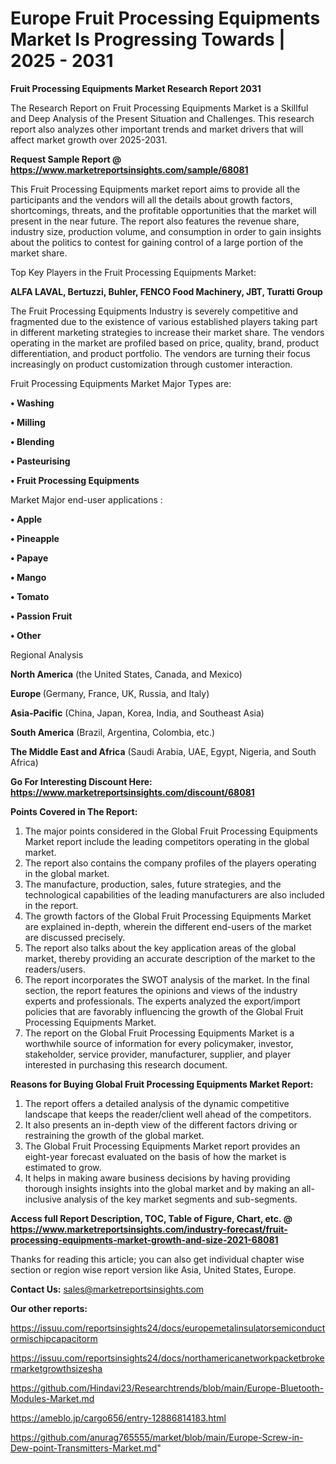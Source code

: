 # Europe Fruit Processing Equipments Market Is Progressing Towards | 2025 - 2031

<strong>Fruit Processing Equipments Market Research Report 2031</strong>

The Research Report on Fruit Processing Equipments Market is a Skillful and Deep Analysis of the Present Situation and Challenges. This research report also analyzes other important trends and market drivers that will affect market growth over 2025-2031.

<strong>Request Sample Report @ <a href=https://www.marketreportsinsights.com/sample/68081>https://www.marketreportsinsights.com/sample/68081</a></strong>

This Fruit Processing Equipments market report aims to provide all the participants and the vendors will all the details about growth factors, shortcomings, threats, and the profitable opportunities that the market will present in the near future. The report also features the revenue share, industry size, production volume, and consumption in order to gain insights about the politics to contest for gaining control of a large portion of the market share.

Top Key Players in the Fruit Processing Equipments Market:

<strong>ALFA LAVAL, Bertuzzi, Buhler, FENCO Food Machinery, JBT, Turatti Group</strong>

The Fruit Processing Equipments Industry is severely competitive and fragmented due to the existence of various established players taking part in different marketing strategies to increase their market share. The vendors operating in the market are profiled based on price, quality, brand, product differentiation, and product portfolio. The vendors are turning their focus increasingly on product customization through customer interaction.

Fruit Processing Equipments Market Major Types are:

<strong>• Washing

• Milling

• Blending

• Pasteurising

• Fruit Processing Equipments</strong>

Market Major end-user applications :

<strong>• Apple

• Pineapple

• Papaye

• Mango

• Tomato

• Passion Fruit

• Other</strong>

Regional Analysis

</u><strong><b>North America</b></strong> (the United States, Canada, and Mexico)

<strong><b>Europe </b></strong>(Germany, France, UK, Russia, and Italy)

<strong><b>Asia-Pacific</b></strong> (China, Japan, Korea, India, and Southeast Asia)

<strong><b>South America</b></strong> (Brazil, Argentina, Colombia, etc.)

<strong><b>The Middle East and Africa</b></strong> (Saudi Arabia, UAE, Egypt, Nigeria, and South Africa)

<strong>Go For Interesting Discount Here: <a href=https://www.marketreportsinsights.com/discount/68081>https://www.marketreportsinsights.com/discount/68081</a></strong>

<strong>Points Covered in The Report:</strong>
<ol>
  <li>The major points considered in the Global Fruit Processing Equipments Market report include the leading competitors operating in the global market.</li>
  <li>The report also contains the company profiles of the players operating in the global market.</li>
  <li>The manufacture, production, sales, future strategies, and the technological capabilities of the leading manufacturers are also included in the report.</li>
  <li>The growth factors of the Global Fruit Processing Equipments Market are explained in-depth, wherein the different end-users of the market are discussed precisely.</li>
  <li>The report also talks about the key application areas of the global market, thereby providing an accurate description of the market to the readers/users.</li>
  <li>The report incorporates the SWOT analysis of the market. In the final section, the report features the opinions and views of the industry experts and professionals. The experts analyzed the export/import policies that are favorably influencing the growth of the Global Fruit Processing Equipments Market.</li>
  <li>The report on the Global Fruit Processing Equipments Market is a worthwhile source of information for every policymaker, investor, stakeholder, service provider, manufacturer, supplier, and player interested in purchasing this research document.</li>
</ol>
<strong>Reasons for Buying Global Fruit Processing Equipments Market Report:</strong>

<ol>
  <li>The report offers a detailed analysis of the dynamic competitive landscape that keeps the reader/client well ahead of the competitors.</li>
  <li>It also presents an in-depth view of the different factors driving or restraining the growth of the global market.</li>
  <li>The Global Fruit Processing Equipments Market report provides an eight-year forecast evaluated on the basis of how the market is estimated to grow.</li>
  <li>It helps in making aware business decisions by having providing thorough insights insights into the global market and by making an all-inclusive analysis of the key market segments and sub-segments.</li>
</ol>
<strong>Access full Report Description, TOC, Table of Figure, Chart, etc. @ <a href=https://www.marketreportsinsights.com/industry-forecast/fruit-processing-equipments-market-growth-and-size-2021-68081>https://www.marketreportsinsights.com/industry-forecast/fruit-processing-equipments-market-growth-and-size-2021-68081</a></strong>


Thanks for reading this article; you can also get individual chapter wise section or region wise report version like Asia, United States, Europe.

<strong>Contact Us:</strong>
sales@marketreportsinsights.com

<strong>Our other reports:</strong>

<a href=https://issuu.com/reportsinsights24/docs/europemetalinsulatorsemiconductormischipcapacitorm>https://issuu.com/reportsinsights24/docs/europemetalinsulatorsemiconductormischipcapacitorm</a>

<a href=https://issuu.com/reportsinsights24/docs/northamericanetworkpacketbrokermarketgrowthsizesha>https://issuu.com/reportsinsights24/docs/northamericanetworkpacketbrokermarketgrowthsizesha</a>

<a href=https://github.com/Hindavi23/Researchtrends/blob/main/Europe-Bluetooth-Modules-Market.md>https://github.com/Hindavi23/Researchtrends/blob/main/Europe-Bluetooth-Modules-Market.md</a>

<a href=https://ameblo.jp/cargo656/entry-12886814183.html>https://ameblo.jp/cargo656/entry-12886814183.html</a>

<a href=https://github.com/anurag765555/market/blob/main/Europe-Screw-in-Dew-point-Transmitters-Market.md>https://github.com/anurag765555/market/blob/main/Europe-Screw-in-Dew-point-Transmitters-Market.md</a>"

